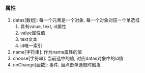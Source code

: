### 属性

1. datas[数组]: 每一个元素是一个对象, 每一个对象对应一个单选框
    1. 具有value, text, id属性
    2. value属性值
    3. text文本
    4. id唯一索引
3. name[字符串]: 作为name属性的值
4. choose[字符串]: 当前选中的值, 对应datas对象中的id值
5. onChange[函数]: 事件, 当点击单选框时触发